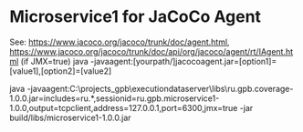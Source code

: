 # Microservice1 for JaCoCo Agent

See: https://www.jacoco.org/jacoco/trunk/doc/agent.html,
    https://www.jacoco.org/jacoco/trunk/doc/api/org/jacoco/agent/rt/IAgent.html (if JMX=true)
java -javaagent:[yourpath/]jacocoagent.jar=[option1]=[value1],[option2]=[value2]

java -javaagent:C:\projects_gpb\executiondataserver\libs\ru.gpb.coverage-1.0.0.jar=includes=ru.*,sessionid=ru.gpb.microservice1-1.0.0,output=tcpclient,address=127.0.0.1,port=6300,jmx=true -jar build/libs/microservice1-1.0.0.jar

